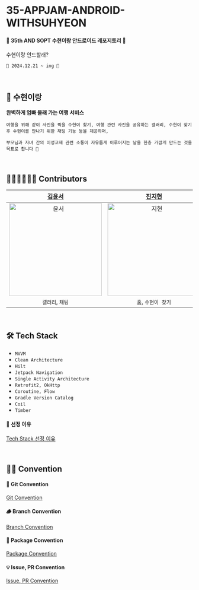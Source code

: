 # 35-APPJAM-ANDROID-WITHSUHYEON
#### 🤫 35th AND SOPT 수현이랑 안드로이드 레포지토리 🚗
수현이랑 안드할래?
<br>

`📅 2024.12.21 ~ ing 📅`

<br>

## 🚙 수현이랑
**완벽하게 엄빠 몰래 가는 여행 서비스**
```
여행을 위해 같이 사진을 찍을 수현이 찾기, 여행 관련 사진을 공유하는 갤러리, 수현이 찾기 후 수현이를 만나기 위한 채팅 기능 등을 제공하며,

부모님과 자녀 간의 이성교제 관련 소통이 자유롭게 이루어지는 날을 한층 가깝게 만드는 것을 목표로 합니다 🙂
```


<br>

## 👩🏻‍💻🧑🏻‍💻 Contributors
| [김윤서](https://github.com/yskim6772) | [진지현](https://github.com/serioushyeon) | [박세호](https://github.com/sayyyho) |
|:------------------------------------:|:-------------------------:|:------------------------------:|
| <img src="https://avatars.githubusercontent.com/u/131870144?v=4" alt="윤서" width="250"/> | <img src="https://avatars.githubusercontent.com/u/108039053?v=4" alt="지현" width="250"/> | <img src="https://avatars.githubusercontent.com/u/34148750?v=4" alt="세호" width="250"/> |
|     `갤러리`, `채팅`     |       `홈`, `수현이 찾기`        |      `회원가입`, `마이페이지`      |

<br>

## 🛠️ Tech Stack

- `MVVM`
- `Clean Architecture`
- `Hilt`
- `Jetpack Navigation`
- `Single Activity Architecture`
- `Retrofit2, OkHttp`
- `Coroutine, Flow`
- `Gradle Version Catalog`
- `Coil`
- `Timber`

#### 📎 선정 이유
[Tech Stack 선정 이유](https://serious-option-36e.notion.site/Git-Convention-848d0e8f0b0c4652a2860ed7d92dce9f?pvs=4)

<br>

## 💪🏻 Convention
#### 🐾 Git Convention
[Git Convention](https://serious-option-36e.notion.site/Git-Convention-848d0e8f0b0c4652a2860ed7d92dce9f?pvs=4)

#### 🪵 Branch Convention
[Branch Convention](https://serious-option-36e.notion.site/Branch-Convention-2b47243084e14d50b6a8a074ef5aa217?pvs=4)

#### 📂 Package Convention
[Package Convention](https://serious-option-36e.notion.site/Foldering-e4ba72e1ef8b4c2aa33ebba4e41d6331?pvs=4)

#### 💡 Issue, PR Convention
[Issue, PR Convention](https://serious-option-36e.notion.site/Issue-PR-Convention-36e9909abfe948d695ea5f19c40277e9?pvs=4)
